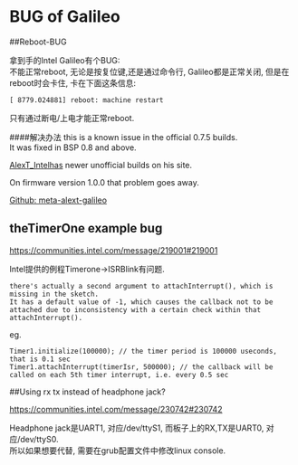 BUG of Galileo
====

##Reboot-BUG

拿到手的Intel Galileo有个BUG:    
不能正常reboot, 无论是按复位键,还是通过命令行, Galileo都是正常关闭, 但是在reboot时会卡住, 卡在下面这条信息:
	
	[ 8779.024881] reboot: machine restart
	
只有通过断电/上电才能正常reboot.

####解决办法
this is a known issue in the official 0.7.5 builds.   
It was fixed in BSP 0.8 and above. 

[AlexT_Intelhas](http://alextgalileo.altervista.org) newer unofficial builds on his site.

On firmware version 1.0.0 that problem goes away.


[Github: meta-alext-galileo](https://github.com/alext-mkrs/meta-alext-galileo)


## theTimerOne example bug 

https://communities.intel.com/message/219001#219001

Intel提供的例程Timerone->ISRBlink有问题.

	there's actually a second argument to attachInterrupt(), which is missing in the sketch.
	It has a default value of -1, which causes the callback not to be attached due to inconsistency with a certain check within that attachInterrupt().
	
eg.

	Timer1.initialize(100000); // the timer period is 100000 useconds, that is 0.1 sec  
	Timer1.attachInterrupt(timerIsr, 500000); // the callback will be called on each 5th timer interrupt, i.e. every 0.5 sec  
 
	
##Using rx tx instead of headphone jack?

https://communities.intel.com/message/230742#230742

Headphone jack是UART1, 对应/dev/ttyS1, 而板子上的RX,TX是UART0, 对应/dev/ttyS0.   
所以如果想要代替, 需要在grub配置文件中修改linux console.
